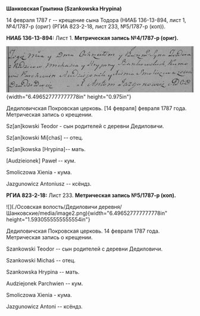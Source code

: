 **Шанковская Грыпина (Szankowska Hrypina)**

14 февраля 1787 г -- крещение сына Тодора (НИАБ 136-13-894, лист 1,
№4/1787-р (ориг) (РГИА 823-2-18, лист 233, №5/1787-р (коп)).

**НИАБ 136-13-894:** Лист 1. **Метрическая запись №4/1787-р (ориг).**

![](./media/956aa7ae7d75272c05a08da4ba5c5a917b2b7584.png){width="6.496527777777778in"
height="0.975in"}

Дедиловичская Покровская церковь. \[14 февраля\] февраля 1787 года.
Метрическая запись о крещении.

Sz\[an\]kowski Teodor - сын родителей с деревни Дедиловичи.

Sz\[an\]kowski Mi\[chaś\] -- отец.

Sz\[an\]kowska \[Hrypina\]-- мать.

\[Audzieionek\] Paweł -- кум.

Smoliczowa Xienia - кума.

Jazgunowicz Antoniusz -- ксёндз.

**РГИА 823-2-18:** Лист 233. **Метрическая запись №5/1787-р (коп).**

![](./Осовская волость/Дедиловичи деревня/Шанковские/media/image2.png){width="6.496527777777778in"
height="1.5930555555555554in"}

Дедиловичская Покровская церковь. 14 февраля 1787 года. Метрическая
запись о крещении.

Szankowski Teodor -- сын родителей с деревни Дедиловичи.

Szankowski Michaś -- отец.

Szankowska Hrypina -- мать.

Audziejonek Parchwien -- кум.

Smoliczowa Xienia - кума.

Jazgunowicz Antoni -- ксёндз.
